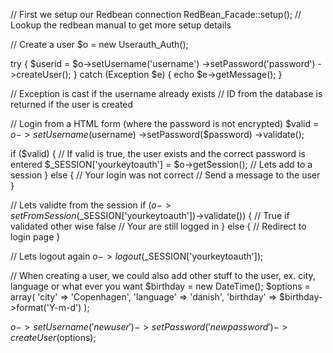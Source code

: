 // First we setup our Redbean connection
RedBean_Facade::setup();
// Lookup the redbean manual to get more setup details

// Create a user
$o = new Userauth_Auth();

try {
	$userid = $o->setUsername('username')
		->setPassword('password')
		->createUser();
} catch (Exception $e) {
	echo $e->getMessage();
}

// Exception is cast if the username already exists
// ID from the database is returned if the user is created


// Login from a HTML form (where the password is not encrypted)
$valid = $o->setUsername($username)
	->setPassword($password)
	->validate();

if ($valid) { // If valid is true, the user exists and the correct password is entered
	$_SESSION['yourkeytoauth'] = $o->getSession(); // Lets add to a session
} else {
	// Your login was not correct
	// Send a message to the user
}

// Lets validte from the session
if ($o->setFromSession($_SESSION['yourkeytoauth'])->validate()) { // True if validated other wise false
	// Your are still logged in
} else {
	// Redirect to login page
}

// Lets logout again
$o->logout($_SESSION['yourkeytoauth']);

// When creating a user, we could also add other stuff to the user, ex. city, language or what ever you want
$birthday = new DateTime();
$options = array(
	'city' => 'Copenhagen',
	'language' => 'danish',
	'birthday' => $birthday->format('Y-m-d')
);

$o->setUsername('newuser')
	->setPassword('newpassword')
	->createUser($options);
